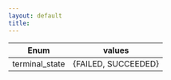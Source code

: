 ```yaml
---
layout: default
title:
---
```

| Enum           | values              |
|----------------|---------------------|
| terminal_state | {FAILED, SUCCEEDED} |
